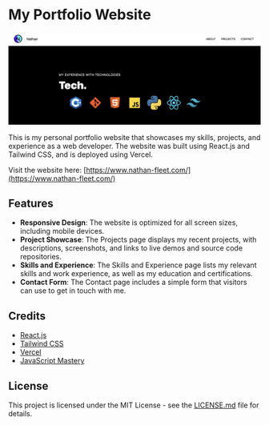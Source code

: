# My Portfolio Website

![Screenshot of My Portfolio Website](./screenshot.png)

This is my personal portfolio website that showcases my skills, projects, and experience as a web developer. The website was built using React.js and Tailwind CSS, and is deployed using Vercel.

Visit the website here: [https://www.nathan-fleet.com/](https://www.nathan-fleet.com/)

## Features

- **Responsive Design**: The website is optimized for all screen sizes, including mobile devices.
- **Project Showcase**: The Projects page displays my recent projects, with descriptions, screenshots, and links to live demos and source code repositories.
- **Skills and Experience**: The Skills and Experience page lists my relevant skills and work experience, as well as my education and certifications.
- **Contact Form**: The Contact page includes a simple form that visitors can use to get in touch with me.

## Credits

- [React.js](https://reactjs.org/)
- [Tailwind CSS](https://tailwindcss.com/)
- [Vercel](https://vercel.com/)
- [JavaScript Mastery](https://www.youtube.com/@javascriptmastery)

## License

This project is licensed under the MIT License - see the [LICENSE.md](LICENSE.md) file for details.
